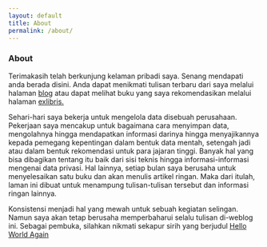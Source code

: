 ```yaml
---
layout: default
title: About
permalink: /about/
---
```


<h3>About</h3>
<p>Terimakasih telah berkunjung kelaman pribadi saya. Senang mendapati anda berada disini. Anda dapat menikmati tulisan terbaru dari saya melalui halaman <a href="{{site.url}}{{site.baseurl}}/blog">blog</a> atau dapat melihat buku yang saya rekomendasikan melalui halaman <a href="{{site.url}}{{site.baseurl}}/exlibris">exlibris.</a></p>

<p>Sehari-hari saya bekerja untuk mengelola data disebuah perusahaan. Pekerjaan saya mencakup untuk bagaimana cara menyimpan data, mengolahnya hingga mendapatkan informasi darinya hingga menyajikannya kepada pemegang kepentingan dalam bentuk data mentah, setengah jadi atau dalam bentuk rekomendasi untuk para jajaran tinggi. Banyak hal yang bisa dibagikan tentang itu baik dari sisi teknis hingga informasi-informasi mengenai data privasi. Hal lainnya, setiap bulan saya berusaha untuk menyelesaikan satu buku dan akan menulis artikel ringan. Maka dari itulah, laman ini dibuat untuk menampung tulisan-tulisan tersebut dan informasi ringan lainnya.</p>

<p>Konsistensi menjadi hal yang mewah untuk sebuah kegiatan selingan. Namun saya akan tetap berusaha memperbaharui selalu tulisan di-weblog ini. Sebagai pembuka, silahkan nikmati sekapur sirih yang berjudul <a href='https://www.harapan.me/blog/hello-world-again/'>Hello World Again</a>
</p>